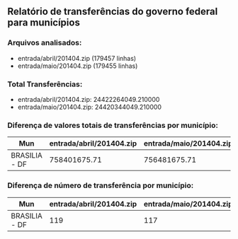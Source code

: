 ## Relatório de transferências do governo federal para municípios
### Arquivos analisados:
* entrada/abril/201404.zip (179457 linhas)
* entrada/maio/201404.zip (179455 linhas)
### Total Transferências:
* entrada/abril/201404.zip: 24422264049.210000
* entrada/maio/201404.zip: 24420344049.210000
### Diferença de valores totais de transferências por município:
| Mun | entrada/abril/201404.zip | entrada/maio/201404.zip | Diff | Percent |
| --- | --- | --- | --- | --- |
| BRASILIA - DF | 758401675.71 | 756481675.71 | -1920000.00 | -0.25 |
### Diferença de número de transferência por município:
| Mun | entrada/abril/201404.zip | entrada/maio/201404.zip | Diff | Percent |
| --- | --- | --- | --- | --- |
| BRASILIA - DF | 119 | 117 | -2 | -1 |
